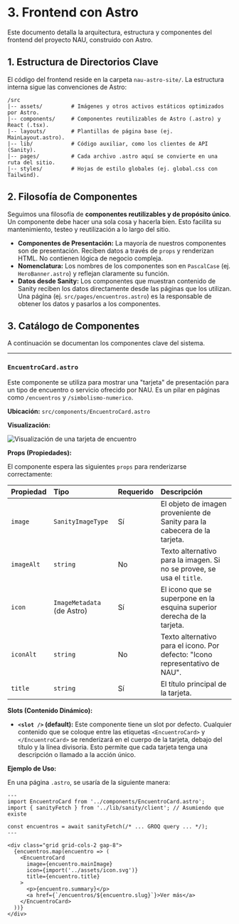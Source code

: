 # 3. Frontend con Astro

Este documento detalla la arquitectura, estructura y componentes del frontend del proyecto NAU, construido con Astro.

## 1. Estructura de Directorios Clave

El código del frontend reside en la carpeta `nau-astro-site/`. La estructura interna sigue las convenciones de Astro:

```
/src
|-- assets/         # Imágenes y otros activos estáticos optimizados por Astro.
|-- components/     # Componentes reutilizables de Astro (.astro) y React (.tsx).
|-- layouts/        # Plantillas de página base (ej. MainLayout.astro).
|-- lib/            # Código auxiliar, como los clientes de API (Sanity).
|-- pages/          # Cada archivo .astro aquí se convierte en una ruta del sitio.
|-- styles/         # Hojas de estilo globales (ej. global.css con Tailwind).
```

## 2. Filosofía de Componentes

Seguimos una filosofía de **componentes reutilizables y de propósito único**. Un componente debe hacer una sola cosa y hacerla bien. Esto facilita su mantenimiento, testeo y reutilización a lo largo del sitio.

-   **Componentes de Presentación:** La mayoría de nuestros componentes son de presentación. Reciben datos a través de `props` y renderizan HTML. No contienen lógica de negocio compleja.
-   **Nomenclatura:** Los nombres de los componentes son en `PascalCase` (ej. `HeroBanner.astro`) y reflejan claramente su función.
-   **Datos desde Sanity:** Los componentes que muestran contenido de Sanity reciben los datos directamente desde las páginas que los utilizan. Una página (ej. `src/pages/encuentros.astro`) es la responsable de obtener los datos y pasarlos a los componentes.

## 3. Catálogo de Componentes

A continuación se documentan los componentes clave del sistema.

---

### `EncuentroCard.astro`

Este componente se utiliza para mostrar una "tarjeta" de presentación para un tipo de encuentro o servicio ofrecido por NAU. Es un pilar en páginas como `/encuentros` y `/simbolismo-numerico`.

**Ubicación:** `src/components/EncuentroCard.astro`

**Visualización:**

![Visualización de una tarjeta de encuentro](https://i.imgur.com/xxxx.png) <!-- Placeholder, se reemplazaría con una imagen real -->

**Props (Propiedades):**

El componente espera las siguientes `props` para renderizarse correctamente:

| Propiedad | Tipo                          | Requerido | Descripción                                                                 |
| :-------- | :---------------------------- | :-------- | :-------------------------------------------------------------------------- |
| `image`   | `SanityImageType`             | Sí        | El objeto de imagen proveniente de Sanity para la cabecera de la tarjeta.   |
| `imageAlt`| `string`                      | No        | Texto alternativo para la imagen. Si no se provee, se usa el `title`.      |
| `icon`    | `ImageMetadata` (de Astro)    | Sí        | El icono que se superpone en la esquina superior derecha de la tarjeta.     |
| `iconAlt` | `string`                      | No        | Texto alternativo para el icono. Por defecto: "Icono representativo de NAU".|
| `title`   | `string`                      | Sí        | El título principal de la tarjeta.                                          |

**Slots (Contenido Dinámico):**

-   **`<slot />` (default):** Este componente tiene un slot por defecto. Cualquier contenido que se coloque entre las etiquetas `<EncuentroCard>` y `</EncuentroCard>` se renderizará en el cuerpo de la tarjeta, debajo del título y la línea divisoria. Esto permite que cada tarjeta tenga una descripción o llamado a la acción único.

**Ejemplo de Uso:**

En una página `.astro`, se usaría de la siguiente manera:

```astro
---
import EncuentroCard from '../components/EncuentroCard.astro';
import { sanityFetch } from '../lib/sanity/client'; // Asumiendo que existe

const encuentros = await sanityFetch(/* ... GROQ query ... */);
---

<div class="grid grid-cols-2 gap-8">
  {encuentros.map(encuentro => (
    <EncuentroCard 
      image={encuentro.mainImage}
      icon={import('../assets/icon.svg')}
      title={encuentro.title}
    >
      <p>{encuentro.summary}</p>
      <a href={`/encuentros/${encuentro.slug}`}>Ver más</a>
    </EncuentroCard>
  ))}
</div>
```